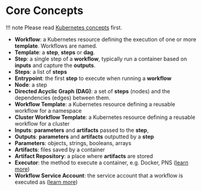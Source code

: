 # Core Concepts

!!! note
    Please read [Kubernetes concepts](https://kubernetes.io/docs/concepts/) first. 

* **Workflow**: a Kubernetes resource defining the execution of one or more **template**. Workflows are named. 
* **Template**: a **step**, **steps** or **dag**. 
* **Step**: a single step of a **workflow**, typically run a container based on **inputs** and capture the **outputs**. 
* **Steps**: a list of **steps**
* **Entrypoint**: the first **step** to execute when running a **workflow** 
* **Node**: a step
* **Directed Acyclic Graph (DAG)**: a set of **steps** (nodes) and the dependencies (edges) between them.
* **Workflow Template**: a Kubernetes resource defining a reusable workflow for a namespace
* **Cluster Workflow Template**: a Kubernetes resource defining a reusable workflow  for a cluster
* **Inputs**: **parameters** and **artifacts** passed to the **step**,
* **Outputs**: **parameters** and **artifacts** outputted by a **step**
* **Parameters**: objects, strings, booleans, arrays
* **Artifacts**: files saved by a container
* **Artifact Repository**: a place where **artifacts** are stored
* **Executor**: the method to execute a container, e.g. Docker, PNS ([learn more](workflow-executors.md))
* **Workflow Service Account**: the service account that a workflow is executed as ([learn more](service-accounts.md))
